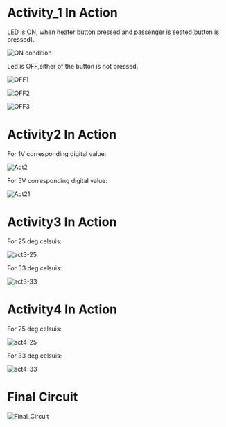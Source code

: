 # Activity_1  In Action

LED is ON, when heater button pressed and passenger is seated(button is pressed).

![ON condition](https://github.com/Ambikacl/Embedced_c_project/blob/main/simulation/on_condition.JPG)

Led is OFF,either of the button is not pressed.

![OFF1](https://github.com/Ambikacl/Embedced_c_project/blob/main/simulation/0_1_off.JPG)

![OFF2](https://github.com/Ambikacl/Embedced_c_project/blob/main/simulation/1_0_off.JPG)

![OFF3](https://github.com/Ambikacl/Embedced_c_project/blob/main/simulation/0_0_OFF.JPG)

# Activity2 In Action

For 1V corresponding digital value:

![Act2](https://github.com/Ambikacl/Embedced_c_project/blob/main/activity-21.JPG)

For 5V corresponding digital value:

![Act21](https://github.com/Ambikacl/Embedced_c_project/blob/main/activity-22.JPG)

# Activity3 In Action

For 25 deg celsuis:

![act3-25](https://github.com/Ambikacl/Embedced_c_project/blob/main/activity-3-25.JPG)

For 33 deg celsuis:

![act3-33](https://github.com/Ambikacl/Embedced_c_project/blob/main/activity-3-33.JPG)

# Activity4 In Action

For 25 deg celsuis:

![act4-25](https://github.com/Ambikacl/Embedced_c_project/blob/main/actvity-4-2.JPG)

For 33 deg celsuis:

![act4-33](https://github.com/Ambikacl/Embedced_c_project/blob/main/actvity-4-1.JPG)

# Final Circuit

![Final_Circuit](https://github.com/Ambikacl/Embedced_c_project/blob/main/simulation/activity.JPG)
